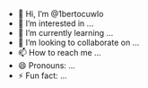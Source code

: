 - 👋 Hi, I’m @1bertocuwlo
- 👀 I’m interested in ...
- 🌱 I’m currently learning ...
- 💞️ I’m looking to collaborate on ...
- 📫 How to reach me ...
- 😄 Pronouns: ...
- ⚡ Fun fact: ...

<!---
1bertocuwlo/1bertocuwlo is a ✨ special ✨ repository because its `README.md` (this file) appears on your GitHub profile.
You can click the Preview link to take a look at your changes.
--->
